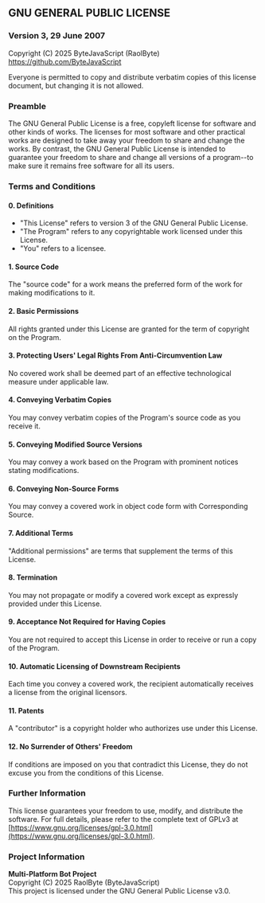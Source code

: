 ## GNU GENERAL PUBLIC LICENSE
### Version 3, 29 June 2007
Copyright (C) 2025 ByteJavaScript (RaolByte)
<https://github.com/ByteJavaScript>

Everyone is permitted to copy and distribute verbatim copies of this license document, but changing it is not allowed.

### Preamble
The GNU General Public License is a free, copyleft license for software and other kinds of works. The licenses for most software and other practical works are designed to take away your freedom to share and change the works. By contrast, the GNU General Public License is intended to guarantee your freedom to share and change all versions of a program--to make sure it remains free software for all its users.

### Terms and Conditions
#### 0. Definitions
- "This License" refers to version 3 of the GNU General Public License.
- "The Program" refers to any copyrightable work licensed under this License.
- "You" refers to a licensee.

#### 1. Source Code
The "source code" for a work means the preferred form of the work for making modifications to it.

#### 2. Basic Permissions
All rights granted under this License are granted for the term of copyright on the Program.

#### 3. Protecting Users' Legal Rights From Anti-Circumvention Law
No covered work shall be deemed part of an effective technological measure under applicable law.

#### 4. Conveying Verbatim Copies
You may convey verbatim copies of the Program's source code as you receive it.

#### 5. Conveying Modified Source Versions
You may convey a work based on the Program with prominent notices stating modifications.

#### 6. Conveying Non-Source Forms
You may convey a covered work in object code form with Corresponding Source.

#### 7. Additional Terms
"Additional permissions" are terms that supplement the terms of this License.

#### 8. Termination
You may not propagate or modify a covered work except as expressly provided under this License.

#### 9. Acceptance Not Required for Having Copies
You are not required to accept this License in order to receive or run a copy of the Program.

#### 10. Automatic Licensing of Downstream Recipients
Each time you convey a covered work, the recipient automatically receives a license from the original licensors.

#### 11. Patents
A "contributor" is a copyright holder who authorizes use under this License.

#### 12. No Surrender of Others' Freedom
If conditions are imposed on you that contradict this License, they do not excuse you from the conditions of this License.

### Further Information
This license guarantees your freedom to use, modify, and distribute the software. For full details, please refer to the complete text of GPLv3 at [https://www.gnu.org/licenses/gpl-3.0.html](https://www.gnu.org/licenses/gpl-3.0.html).

### Project Information
**Multi-Platform Bot Project**  
Copyright (C) 2025 RaolByte (ByteJavaScript)  
This project is licensed under the GNU General Public License v3.0.
